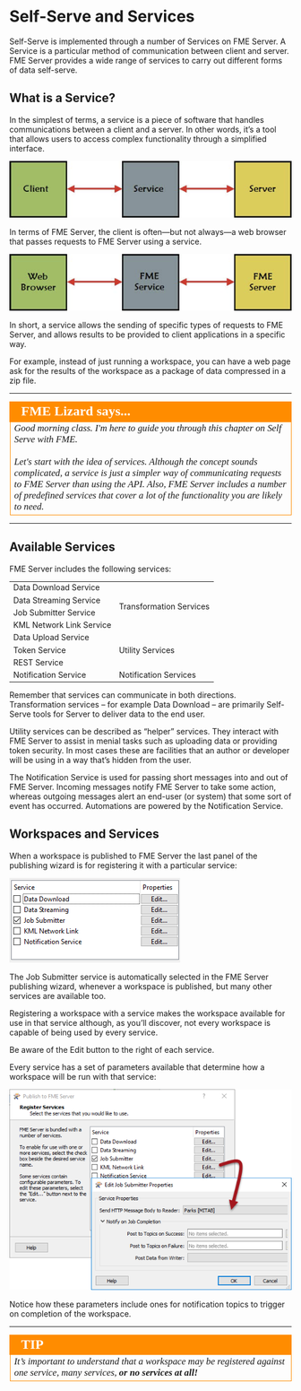# Self-Serve and Services

Self-Serve is implemented through a number of Services on FME Server. A Service is a particular method of communication between client and server. FME Server provides a wide range of services to carry out different forms of data self-serve.


## What is a Service? ##

In the simplest of terms, a service is a piece of software that handles communications between a client and a server. In other words, it’s a tool that allows users to access complex functionality through a simplified interface.

![](./Images/Img3.001.WhatIsAService.png)

In terms of FME Server, the client is often—but not always—a web browser that passes requests to FME Server using a service.

![](./Images/Img3.002.WhatIsAnFMEService.png)

In short, a service allows the sending of specific types of requests to FME Server, and allows results to be provided to client applications in a specific way.

For example, instead of just running a workspace, you can have a web page ask for the results of the workspace as a package of data compressed in a zip file.

---

<table style="border-spacing: 0px">
<tr>
<td style="vertical-align:middle;background-color:darkorange;border: 2px solid darkorange">
<i class="fa fa-quote-left fa-lg fa-pull-left fa-fw" style="color:white;padding-right: 12px;vertical-align:text-top"></i>
<span style="color:white;font-size:x-large;font-weight: bold;font-family:serif">FME Lizard says...</span>
</td>
</tr>

<tr>
<td style="border: 1px solid darkorange">
<span style="font-family:serif; font-style:italic; font-size:larger">
Good morning class. I'm here to guide you through this chapter on Self Serve with FME.
<br><br>Let's start with the idea of services. Although the concept sounds complicated, a service is just a simpler way of communicating requests to FME Server than using the API. Also, FME Server includes a number of predefined services that cover a lot of the functionality you are likely to need.
</span>
</td>
</tr>
</table>

---

## Available Services ##

FME Server includes the following services:

<table>
<tr><td>Data Download Service</td><td rowspan="4">Transformation Services</td></tr>
<tr><td>Data Streaming Service</td></tr>
<tr><td>Job Submitter Service</td></tr>
<tr><td>KML Network Link Service</td></tr>

<tr><td>Data Upload Service</td><td rowspan="4">Utility Services</td></tr>
<tr><td>Token Service</td></tr>
<tr><td>REST Service</td></tr>
<tr></tr>
<tr><td>Notification Service</td><td>Notification Services</td></tr>

</table>

Remember that services can communicate in both directions. Transformation services – for example Data Download – are primarily Self-Serve tools for Server to deliver data to the end user.

Utility services can be described as “helper” services. They interact with FME Server to assist in menial tasks such as uploading data or providing token security. In most cases these are facilities that an author or developer will be using in a way that’s hidden from the user.

The Notification Service is used for passing short messages into and out of FME Server. Incoming messages notify FME Server to take some action, whereas outgoing messages alert an end-user (or system) that some sort of event has occurred. Automations are powered by the Notification Service.


## Workspaces and Services ##

When a workspace is published to FME Server the last panel of the publishing wizard is for registering it with a particular service:

![](./Images/Img3.003.RegisteringServices.png)

The Job Submitter service is automatically selected in the FME Server publishing wizard, whenever a workspace is published, but many other services are available too.

Registering a workspace with a service makes the workspace available for use in that service although, as you’ll discover, not every workspace is capable of being used by every service.

Be aware of the Edit button to the right of each service.

Every service has a set of parameters available that determine how a workspace will be run with that service:

![](./Images/Img3.004.RegisteringServicesEditDialog.png)

Notice how these parameters include ones for notification topics to trigger on completion of the workspace.

---

<table style="border-spacing: 0px">
<tr>
<td style="vertical-align:middle;background-color:darkorange;border: 2px solid darkorange">
<i class="fa fa-exclamation-triangle fa-lg fa-pull-left fa-fw" style="color:white;padding-right: 12px;vertical-align:text-top"></i>
<span style="color:white;font-size:x-large;font-weight: bold;font-family:serif">TIP</span>
</td>
</tr>

<tr>
<td style="border: 1px solid darkorange">
<span style="font-family:serif; font-style:italic; font-size:larger">
It’s important to understand that a workspace may be registered against one
service, many services, <strong>or no services at all!</strong>
</span>
</td>
</tr>
</table>

